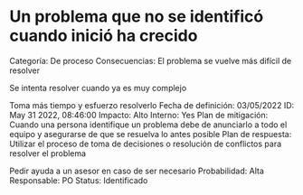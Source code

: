 # Un problema que no se identificó cuando inició ha crecido

Categoría: De proceso
Consecuencias: El problema se vuelve más difícil de resolver

Se intenta resolver cuando ya es muy complejo

Toma más tiempo y esfuerzo resolverlo
Fecha de definición: 03/05/2022
ID: May 31 2022, 08:46:00
Impacto: Alto
Interno: Yes
Plan de mitigación: Cuando una persona identifique un problema debe de anunciarlo a todo el equipo y asegurarse de que se resuelva lo antes posible
Plan de respuesta: Utilizar el proceso de toma de decisiones o resolución de conflictos para resolver el problema

Pedir ayuda a un asesor en caso de ser necesario
Probabilidad: Alta
Responsable: PO
Status: Identificado